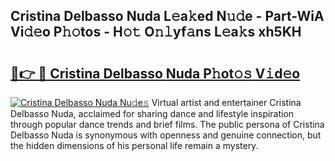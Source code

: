 ## Cristina Delbasso Nuda L𝚎a𝚔ed N𝚞𝚍e - Part-WiA Vi𝚍𝚎o P𝚑𝚘tos - H𝚘𝚝 O𝚗𝚕yf𝚊ns L𝚎a𝚔s xh5KH

# <h2><a href="http://kf97p8.oniu.top/?m=Cristina+Delbasso+Nuda">🔗👉 🔴 Cristina Delbasso Nuda P𝚑ot𝚘𝚜 V𝚒d𝚎o</a></h2>

[![Cristina Delbasso Nuda Nu𝚍e𝚜](https://i.imgur.com/0qMVB7G.gif)](http://kf97p8.oniu.top/?m=Cristina+Delbasso+Nuda)
Virtual artist and entertainer Cristina Delbasso Nuda, acclaimed for sharing dance and lifestyle inspiration through popular dance trends and brief films. The public persona of Cristina Delbasso Nuda is synonymous with openness and genuine connection, but the hidden dimensions of his personal life remain a mystery.  
